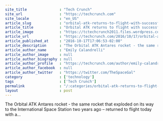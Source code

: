 ```yaml
---
site_title               : "Tech Crunch"
site_url                 : "https://techcrunch.com"
site_locale              : "en_US"
article_slug             : "orbital-atk-returns-to-flight-with-successful-antares-launch-to-the-space-station"
article_title            : "Orbital ATK returns to flight with successful Antares launch to the space station"
article_image            : "https://tctechcrunch2011.files.wordpress.com/2016/10/29766925683_cb03768a51_k.jpg?w=764&h=400&crop=1"
article_url              : "https://techcrunch.com/2016/10/17/orbital-atk-returns-to-flight-with-successful-antares-launch-to-the-space-station/"
article_published_at     : "2016-10-17T17:06:53-02:00"
article_description      : "The Orbital ATK Antares rocket - the same rocket that exploded on its way to the International Space Station two years ago – returned to flight today with a..."
article_author_name      : "Emily Calandrelli"
article_author_image     : null
article_author_biography : null
article_author_profile   : "https://techcrunch.com/author/emily-calandrelli/"
article_author_facebook  : null
article_author_twitter   : "https://twitter.com/TheSpaceGal"
category                 : ['technology']
tags                     : ['Tech Crunch']
permalink                : "/:categories/orbital-atk-returns-to-flight-with-successful-antares-launch-to-the-space-station/"
layout                   : post
---
```


The Orbital ATK Antares rocket - the same rocket that exploded on its way to the International Space Station two years ago – returned to flight today with a...
